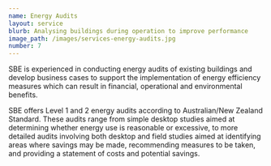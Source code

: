 ```yaml
---
name: Energy Audits
layout: service
blurb: Analysing buildings during operation to improve performance
image_path: /images/services-energy-audits.jpg
number: 7
---
```



SBE is experienced in conducting energy audits of existing buildings and develop business cases to support the implementation of energy efficiency measures which can result in financial, operational and environmental benefits.

SBE offers Level 1 and 2 energy audits according to Australian/New Zealand Standard. These audits range from simple desktop studies aimed at determining whether energy use is reasonable or excessive, to more detailed audits involving both desktop and field studies aimed at identifying areas where savings may be made, recommending measures to be taken, and providing a statement of costs and potential savings.